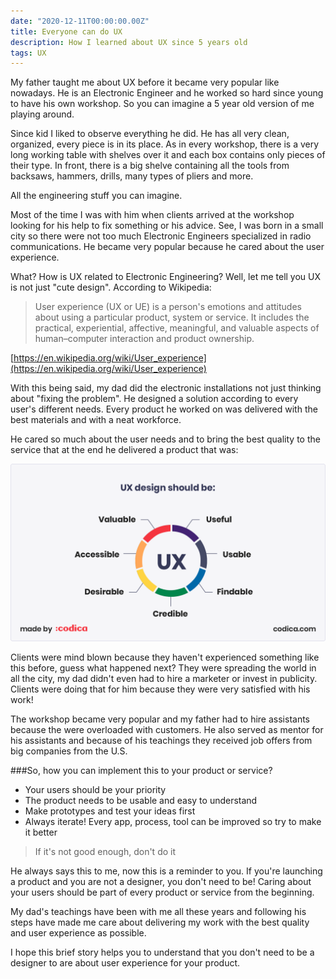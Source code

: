 ```yaml
---
date: "2020-12-11T00:00:00.00Z"
title: Everyone can do UX
description: How I learned about UX since 5 years old
tags: UX
---
```


My father taught me about UX before it became very popular like nowadays. He is an Electronic Engineer and he worked so hard since young to have his own workshop. So you can imagine a 5 year old version of me playing around.

Since kid I liked to observe everything he did. He has all very clean, organized, every piece is in its place. As in every workshop, there is a very long working table with shelves over it and each box contains only pieces of their type. In front, there is a big shelve containing all the tools from backsaws, hammers, drills, many types of pliers and more.

All the engineering stuff you can imagine.

Most of the time I was with him when clients arrived at the workshop looking for his help to fix something or his advice. See, I was born in a small city so there were not too much Electronic Engineers specialized in radio communications. He became very popular because he cared about the user experience.

What? How is UX related to Electronic Engineering? Well, let me tell you UX is not just "cute design". According to Wikipedia:

> User experience (UX or UE) is a person's emotions and attitudes about using a particular product, system or service. It includes the practical, experiential, affective, meaningful, and valuable aspects of human–computer interaction and product ownership.

[https://en.wikipedia.org/wiki/User_experience](https://en.wikipedia.org/wiki/User_experience)

With this being said, my dad did the electronic installations not just thinking about "fixing the problem". He designed a solution according to every user's different needs. Every product he worked on was delivered with the best materials and with a neat workforce.

He cared so much about the user needs and to bring the best quality to the service that at the end he delivered a product that was:

![UX design should be](ux.jpg)

Clients were mind blown because they haven't experienced something like this before, guess what happened next? They were spreading the world in all the city, my dad didn't even had to hire a marketer or invest in publicity. Clients were doing that for him because they were very satisfied with his work!

The workshop became very popular and my father had to hire assistants because the were overloaded with customers. He also served as mentor for his assistants and because of his teachings they received job offers from big companies from the U.S.

###So, how you can implement this to your product or service?

- Your users should be your priority
- The product needs to be usable and easy to understand
- Make prototypes and test your ideas first
- Always iterate! Every app, process, tool can be improved so try to make it better

> If it's not good enough, don't do it

He always says this to me, now this is a reminder to you. If you're launching a product and you are not a designer, you don't need to be! Caring about your users should be part of every product or service from the beginning.

My dad's teachings have been with me all these years and following his steps have made me care about delivering my work with the best quality and user experience as possible.

I hope this brief story helps you to understand that you don't need to be a designer to are about user experience for your product.
